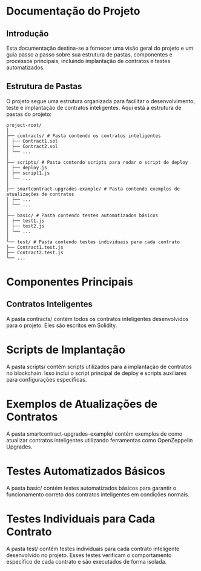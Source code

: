 # Documentação do Projeto
## Introdução
Esta documentação destina-se a fornecer uma visão geral do projeto e um guia passo a passo sobre sua estrutura de pastas, componentes e processos principais, incluindo implantação de contratos e testes automatizados.
## Estrutura de Pastas
O projeto segue uma estrutura organizada para facilitar o desenvolvimento, teste e implantação de contratos inteligentes. Aqui está a estrutura de pastas do projeto:
```
project-root/
│
├── contracts/ # Pasta contendo os contratos inteligentes
│ ├── Contract1.sol
│ ├── Contract2.sol
│ └── ...
│
├── scripts/ # Pasta contendo scripts para rodar o script de deploy
│ ├── deploy.js
│ ├── script1.js
│ └── ...
│
├── smartcontract-upgrades-example/ # Pasta contendo exemplos de atualizações de contratos
│ ├── ...
│ └── ...
│
├── basic/ # Pasta contendo testes automatizados básicos
│ ├── test1.js
│ ├── test2.js
│ └── ...
│
└── test/ # Pasta contendo testes individuais para cada contrato
├── Contract1.test.js
├── Contract2.test.js
└── ...
```
# Componentes Principais
## Contratos Inteligentes
A pasta contracts/ contém todos os contratos inteligentes desenvolvidos para o projeto. Eles são escritos em Solidity.

# Scripts de Implantação
A pasta scripts/ contém scripts utilizados para a implantação de contratos no blockchain. Isso inclui o script principal de deploy e scripts auxiliares para configurações específicas.

# Exemplos de Atualizações de Contratos
A pasta smartcontract-upgrades-example/ contém exemplos de como atualizar contratos inteligentes utilizando ferramentas como OpenZeppelin Upgrades.

# Testes Automatizados Básicos
A pasta basic/ contém testes automatizados básicos para garantir o funcionamento correto dos contratos inteligentes em condições normais.

# Testes Individuais para Cada Contrato
A pasta test/ contém testes individuais para cada contrato inteligente desenvolvido no projeto. Esses testes verificam o comportamento específico de cada contrato e são executados de forma isolada.
